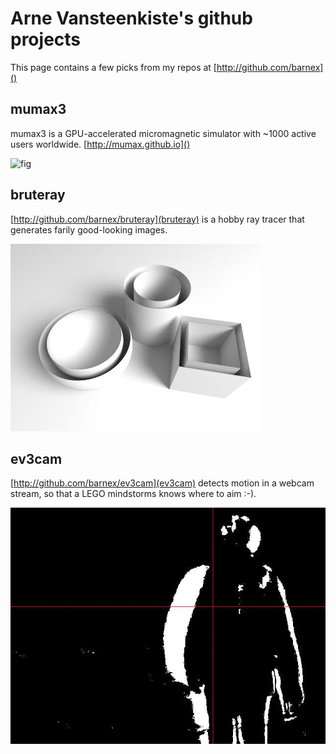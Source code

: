 # Arne Vansteenkiste's github projects

This page contains a few picks from my repos at [http://github.com/barnex]()

## mumax3

mumax3 is a GPU-accelerated micromagnetic simulator with ~1000 active users worldwide. [http://mumax.github.io]()

![fig](http://mumax.github.io/web1.png)

## bruteray

[http://github.com/barnex/bruteray](bruteray) is a hobby ray tracer that generates farily good-looking images.

![fig](https://raw.githubusercontent.com/barnex/bruteray/master/shots/039.jpg)

## ev3cam

[http://github.com/barnex/ev3cam](ev3cam) detects motion in a webcam stream, so that a LEGO mindstorms knows where to aim :-).

![fig](https://raw.githubusercontent.com/barnex/ev3cam/master/motion.gif)
